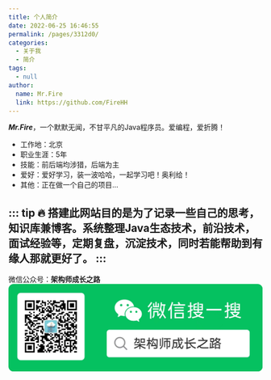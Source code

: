 ```yaml
---
title: 个人简介
date: 2022-06-25 16:46:55
permalink: /pages/3312d0/
categories: 
  - 关于我
  - 简介
tags: 
  - null
author: 
  name: Mr.Fire
  link: https://github.com/FireHH
---
```

***Mr.Fire***，一个默默无闻，不甘平凡的Java程序员。爱编程，爱折腾！
- 工作地：北京
- 职业生涯：5年
- 技能：前后端均涉猎，后端为主
- 爱好：爱好学习，装一波哈哈，一起学习吧！奥利给！
- 其他：正在做一个自己的项目...

::: tip 
:fire: 搭建此网站目的是为了记录一些自己的思考，知识库兼博客。系统整理Java生态技术，前沿技术，面试经验等，定期复盘，沉淀技术，同时若能帮助到有缘人那就更好了。
:::
---
微信公众号：**架构师成长之路**
![微信公众号](../.vuepress/public/img/wechatpub.jpg)

